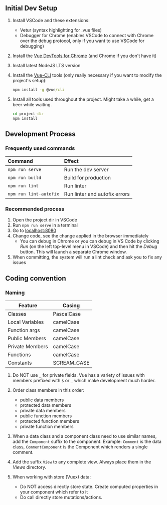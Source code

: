## Initial Dev Setup

1. Install VSCode and these extensions:
    * Vetur (syntax highlighting for .vue files)
    * Debugger for Chrome (enables VSCode to connect with Chrome over the debug protocol, only if you want to use VSCode for debugging)
1. Install the [Vue DevTools for Chrome][vue-devtools] (and Chrome if you don't have it)
1. Install latest NodeJS LTS version
1. Install the [Vue-CLI][vue-cli] tools (only really necessary if you want to modify the project's setup):

    ```cmd
    npm install -g @vue/cli
    ```

1. Install all tools used throughout the project. Might take a while, get a beer while waiting.

    ```cmd
    cd project-dir
    npm install
    ```

## Development Process

### Frequently used commands

| Command | Effect |
| :------ | :----- |
| `npm run serve` | Run the dev server |
| `npm run build` | Build for production |
| `npm run lint` | Run linter |
| `npm run lint-autofix` | Run linter and autofix errors |

### Recommended process

1. Open the project dir in VSCode
1. Run `npm run serve` in a terminal
1. Go to [localhost:8080](localhost:8080)
1. Change code, see the change applied in the browser immediately
    * You can debug in Chrome or you can debug in VS Code by clicking *Run* (on the left top-level menu in VSCode) and then hit the *Debug* button.
    This will launch a separate Chrome window.
1. When committing, the system will run a lint check and ask you to fix any issues

## Coding convention

### Naming

| Feature         | Casing      |
| --------------- | ----------- |
| Classes         | PascalCase  |
| Local Variables | camelCase   |
| Function args   | camelCase   |
| Public Members  | camelCase   |
| Private Members | camelCase   |
| Functions       | camelCase   |
| Constants       | SCREAM_CASE |

1. Do NOT use `_` for private fields. Vue has a variety of issues with members prefixed with `$` or `_` which make development much harder.
2. Order class members in this order:

    * public data members
    * protected data members
    * private data members
    * public function members
    * protected function members
    * private function members

3. When a data class and a component class need to use similar names, add the `Component` suffix to the component. Example:
`Comment` is the data class, `CommentComponent` is the Component which renders a single comment.
4. Add the suffix `View` to any complete view. Always place them in the *Views* directory.
5. When working with store (Vuex) data:
    * Do NOT access directly store state. Create computed properties in your component which refer to it
    * Do call directly store mutations/actions.

[vue-devtools]: https://chrome.google.com/webstore/detail/vuejs-devtools/nhdogjmejiglipccpnnnanhbledajbpd?hl=en
[vue-cli]: https://cli.vuejs.org/guide/
